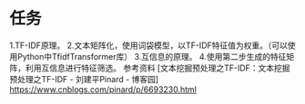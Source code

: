 # 任务
1.TF-IDF原理。
2.文本矩阵化，使用词袋模型，以TF-IDF特征值为权重。（可以使用Python中TfidfTransformer库）
3.互信息的原理。
4.使用第二步生成的特征矩阵，利用互信息进行特征筛选。
参考资料
[文本挖掘预处理之TF-IDF：文本挖掘预处理之TF-IDF - 刘建平Pinard - 博客园] https://www.cnblogs.com/pinard/p/6693230.html 
